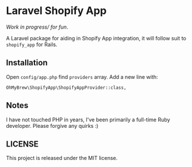 # Laravel Shopify App

*Work in progress/ for fun*.

A Laravel package for aiding in Shopify App integration, it will follow suit to `shopify_app` for Rails.

## Installation

Open `config/app.php` find `providers` array. Add a new line with:

`OhMyBrew\ShopifyApp\ShopifyAppProvider::class,`

## Notes

I have not touched PHP in years, I've been primarily a full-time Ruby developer. Please forgive any quirks :)

## LICENSE

This project is released under the MIT license.